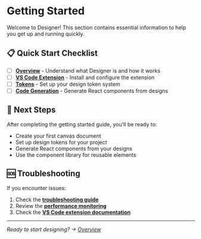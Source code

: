 # Getting Started

Welcome to Designer! This section contains essential information to help you get up and running quickly.

## 📋 Quick Start Checklist

- [ ] **[Overview](overview.md)** - Understand what Designer is and how it works
- [ ] **[VS Code Extension](vscode-extension.md)** - Install and configure the extension
- [ ] **[Tokens](tokens.md)** - Set up your design token system
- [ ] **[Code Generation](codegen.md)** - Generate React components from designs

## 🎯 Next Steps

After completing the getting started guide, you'll be ready to:
- Create your first canvas document
- Set up design tokens for your project
- Generate React components from your designs
- Use the component library for reusable elements

## 🆘 Troubleshooting

If you encounter issues:
1. Check the **[troubleshooting guide](../guides/troubleshooting.md)**
2. Review the **[performance monitoring](../guides/performance.md)**
3. Check the **[VS Code extension documentation](vscode-extension.md)**

---

*Ready to start designing? → [Overview](overview.md)*
